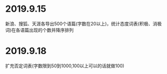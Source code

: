 # 2019.9.15
新浪、搜狐、天涯各导出500个语篇(字数在20以上)，统计态度词表(积极、消极词)在各语篇出现的个数并降序排列   
# 2019.9.18
扩充否定词表(字数限到50到1000,100以上可以的话就做100)